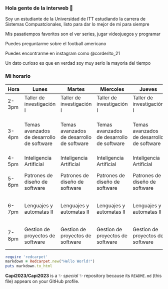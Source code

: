 ### Hola gente de la interweb 👋

Soy un estudiante de la Universidad de ITT estudiando la carrera de Sistemas Compuatcionales, listo para dar lo mejor de mi para siempre

Mis pasatiempos favoritos son el ver series, jugar videojuegos y programar

Puedes preguntarme sobre el football americano

Puedes encontrarme en instagram como @corderito_21

Un dato curioso es que en verdad soy muy serio la mayoria del tiempo

### Mi horario

| Hora   | Lunes                                     | Martes                                    | Miercoles                                 | Jueves                                    | Viernes                                   |
|--------|-------------------------------------------|-------------------------------------------|-------------------------------------------|-------------------------------------------|-------------------------------------------|
| 2-3pm  | Taller de investigación I                 | Taller de investigación I                 | Taller de investigación I                 | Taller de investigación I                 |                                           |
| 3-4pm  | Temas avanzados de desarrollo de software | Temas avanzados de desarrollo de software | Temas avanzados de desarrollo de software | Temas avanzados de desarrollo de software | Temas avanzados de desarrollo de software |
| 4-5pm  | Inteligencia Artificial                   | Inteligencia Artificial                   | Inteligencia Artificial                   | Inteligencia Artificial                   |                                           |
| 5-6pm  | Patrones de diseño de software            | Patrones de diseño de software            | Patrones de diseño de software            | Patrones de diseño de software            | Patrones de diseño de software            |
| 6-7pm  | Lenguajes y automatas II                  | Lenguajes y automatas II                  | Lenguajes y automatas II                  | Lenguajes y automatas II                  | Lenguajes y automatas II                  |
| 7-8pm  | Gestion de proyectos de software          | Gestion de proyectos de software          | Gestion de proyectos de software          | Gestion de proyectos de software          | Gestion de proyectos de software          |

```ruby
require 'redcarpet'
markdown = Redcarpet.new("Hello World!")
puts markdown.to_html
```


**Capi2023/Capi2023** is a ✨ _special_ ✨ repository because its `README.md` (this file) appears on your GitHub profile.

